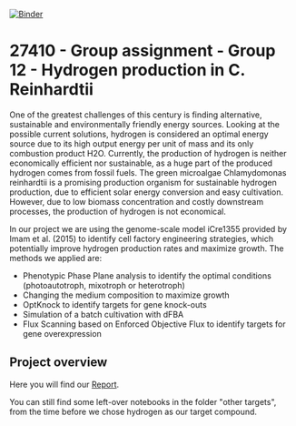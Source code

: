 [![Binder](https://mybinder.org/badge_logo.svg)](https://mybinder.org/v2/gh/27410/27410-2020-group-project-group12-c-reinhardtii/main)

# 27410 - Group assignment - Group 12 - Hydrogen production in C. Reinhardtii

One of the greatest challenges of this century is finding alternative, sustainable and environmentally friendly energy sources. Looking at the possible current solutions, hydrogen is considered an optimal energy source due to its high output energy per unit of mass and its only combustion product H2O. Currently, the production of hydrogen is neither economically efficient nor sustainable, as a huge part of the produced hydrogen comes from fossil fuels. The green microalgae Chlamydomonas reinhardtii is a promising production organism for sustainable hydrogen production, due to efficient solar energy conversion and easy cultivation. However, due to low biomass concentration and costly downstream processes, the production of hydrogen is not economical.

In our project we are using the genome-scale model iCre1355 provided by Imam et al. (2015) to identify cell factory engineering strategies, which potentially improve hydrogen production rates and maximize growth. The methods we applied are:
 - Phenotypic Phase Plane analysis to identify the optimal conditions (photoautotroph, mixotroph or heterotroph)
 - Changing the medium composition to maximize growth 
 - OptKnock to identify targets for gene knock-outs
 - Simulation of a batch cultivation with dFBA
 - Flux Scanning based on Enforced Objective Flux to identify targets for gene overexpression



## Project overview
Here you will find our [Report](https://github.com/27410/27410-2020-group-project-group12-c-reinhardtii/blob/main/reports/Report.ipynb).


You can still find some left-over notebooks in the folder "other targets", from the time before we chose hydrogen as our target compound.

